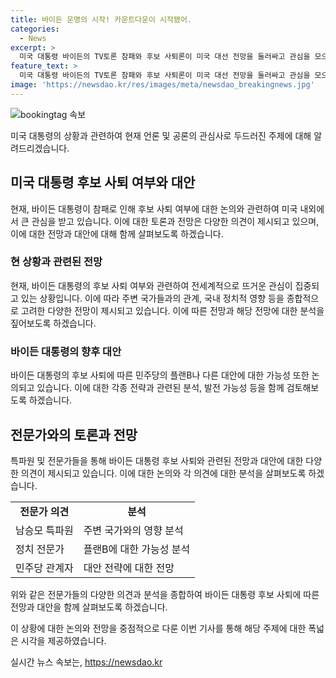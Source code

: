 ```yaml
---
title: 바이든 운명의 시작! 카운트다운이 시작됐어.
categories:
  - News
excerpt: >
  미국 대통령 바이든의 TV토론 참패와 후보 사퇴론이 미국 대선 전망을 둘러싸고 관심을 모으고 있습니다. 바이든이 부정적 여론을 어떻게 극복할지, 대선에서 트럼프와 맞붙을 수 있을지 아니면 새로운 민주당 대안이 부각될지 관심이 쏠리고 있습니다. 해당 사안을 논의하는 <온더스팟>에서는 워싱턴의 남승모 특파원이 함께 짚어봅니다. (취재: 남승모, 영상취재: 박은하·오정식·김태훈, 영상편집: 김남우, 디자인: 김정연, 구성: 신희숙, 기획: 신승이) #바이든 #트럼프 #후보사퇴 #미국대선
feature_text: >
  미국 대통령 바이든의 TV토론 참패와 후보 사퇴론이 미국 대선 전망을 둘러싸고 관심을 모으고 있습니다. 바이든이 부정적 여론을 어떻게 극복할지, 대선에서 트럼프와 맞붙을 수 있을지 아니면 새로운 민주당 대안이 부각될지 관심이 쏠리고 있습니다. 해당 사안을 논의하는 <온더스팟>에서는 워싱턴의 남승모 특파원이 함께 짚어봅니다. (취재: 남승모, 영상취재: 박은하·오정식·김태훈, 영상편집: 김남우, 디자인: 김정연, 구성: 신희숙, 기획: 신승이) #바이든 #트럼프 #후보사퇴 #미국대선
image: 'https://newsdao.kr/res/images/meta/newsdao_breakingnews.jpg'
---
```


<p><img src="https://newsdao.kr/res/images/meta/newsdao_breakingnews.jpg" alt="bookingtag 속보" /></p>

<p>미국 대통령의 상황과 관련하여 현재 언론 및 공론의 관심사로 두드러진 주제에 대해 알려드리겠습니다.</p>

<h2 data-ke-size="size26">미국 대통령 후보 사퇴 여부와 대안</h2>

<p data-ke-size="size16">현재, 바이든 대통령이 참패로 인해 후보 사퇴 여부에 대한 논의와 관련하여 미국 내외에서 큰 관심을 받고 있습니다. 이에 대한 토론과 전망은 다양한 의견이 제시되고 있으며, 이에 대한 전망과 대안에 대해 함께 살펴보도록 하겠습니다.</p>

<h3>현 상황과 관련된 전망</h3>

<p data-ke-size="size16">현재, 바이든 대통령의 후보 사퇴 여부와 관련하여 전세계적으로 뜨거운 관심이 집중되고 있는 상황입니다. 이에 따라 주변 국가들과의 관계, 국내 정치적 영향 등을 종합적으로 고려한 다양한 전망이 제시되고 있습니다. 이에 따른 전망과 해당 전망에 대한 분석을 짚어보도록 하겠습니다.</p>

<h3>바이든 대통령의 향후 대안</h3>

<p data-ke-size="size16">바이든 대통령의 후보 사퇴에 따른 민주당의 플랜B나 다른 대안에 대한 가능성 또한 논의되고 있습니다. 이에 대한 각종 전략과 관련된 분석, 발전 가능성 등을 함께 검토해보도록 하겠습니다.</p>

<h2 data-ke-size="size26">전문가와의 토론과 전망</h2>

<p data-ke-size="size16">특파원 및 전문가들을 통해 바이든 대통령 후보 사퇴와 관련된 전망과 대안에 대한 다양한 의견이 제시되고 있습니다. 이에 대한 논의와 각 의견에 대한 분석을 살펴보도록 하겠습니다.</p>

<table>
  <tr>
    <td style="text-align: center; height: 17px;"><b>전문가 의견</b></td>
    <td style="text-align: center; height: 17px;"><b>분석</b></td>
  </tr>
  <tr>
    <td>남승모 특파원</td>
    <td>주변 국가와의 영향 분석</td>
  </tr>
  <tr>
    <td>정치 전문가</td>
    <td>플랜B에 대한 가능성 분석</td>
  </tr>
  <tr>
    <td>민주당 관계자</td>
    <td>대안 전략에 대한 전망</td>
  </tr>
</table>

<p data-ke-size="size16">위와 같은 전문가들의 다양한 의견과 분석을 종합하여 바이든 대통령 후보 사퇴에 따른 전망과 대안을 함께 살펴보도록 하겠습니다.</p>

<p>이 상황에 대한 논의와 전망을 중점적으로 다룬 이번 기사를 통해 해당 주제에 대한 폭넓은 시각을 제공하였습니다.</p>
실시간 뉴스 속보는, <a href="https://newsdao.kr" rel="dofollow">https://newsdao.kr</a>


